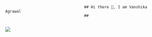                                        ## Hi there 👋, I am Vanshika Agrawal   
                                       ##
                                       
## ![](https://komarev.com/ghpvc/?username=your-github-AgrVanshika&color=green)
<!--
**AgrVanshika/AgrVanshika** is a ✨ _special_ ✨ repository because its `README.md` (this file) appears on your GitHub profile.

Here are some ideas to get you started:

- 🔭 I’m currently working on learning arkouda 
- 🌱 I’m currently learning languages and their implementations
- 👯 I’m looking to collaborate on projects
- 📫 How to reach me: agrawal.vanshika.work@gmail.com
- 😄 Pronouns: she/her
-->

